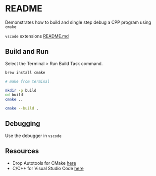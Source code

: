 # README

Demonstrates how to build and single step debug a CPP program using `cmake`  

`vscode` extensions [README.md](../README.md)  

## Build and Run

Select the Terminal > Run Build Task command.

```sh
brew install cmake

# make from terminal

mkdir -p build
cd build
cmake ..

cmake --build .           
```

## Debugging

Use the debugger in `vscode`  

## Resources

* Drop Autotools for CMake [here](https://opensource.com/article/21/5/cmake)  
* C/C++ for Visual Studio Code [here](https://code.visualstudio.com/docs/languages/cpp)  
